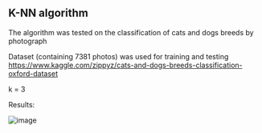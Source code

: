 ## K-NN algorithm ##

The algorithm was tested on the classification of cats and dogs breeds by photograph

Dataset (containing 7381 photos) was used for training and testing https://www.kaggle.com/zippyz/cats-and-dogs-breeds-classification-oxford-dataset

k = 3

Results:

![image](https://user-images.githubusercontent.com/75897943/140616178-8ece9611-b483-489d-b039-30d042813f2b.png)
